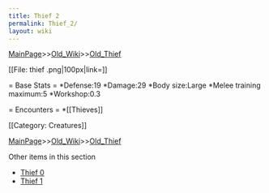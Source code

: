 ```yaml
---
title: Thief 2
permalink: Thief_2/
layout: wiki
---
```


[MainPage](/keeperrl_wiki/ "wikilink")>>[Old_Wiki](/keeperrl_wiki/Old_Wiki "wikilink")>>[Old_Thief](/keeperrl_wiki/Old_Thief "wikilink")

[[File: thief .png|100px|link=]]

= Base Stats =
*Defense:19
*Damage:29
*Body size:Large
*Melee training maximum:5
*Workshop:0.3

= Encounters =
*[[Thieves]]

[[Category: Creatures]]

[MainPage](/keeperrl_wiki/ "wikilink")>>[Old_Wiki](/keeperrl_wiki/Old_Wiki "wikilink")>>[Old_Thief](/keeperrl_wiki/Old_Thief "wikilink")

Other items in this section
-    [Thief 0](/keeperrl_wiki/Thief_0 "wikilink")
-    [Thief 1](/keeperrl_wiki/Thief_1 "wikilink")
